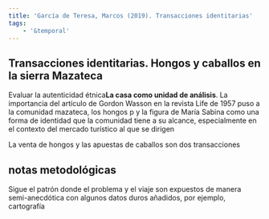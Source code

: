 ```yaml
---
title: 'García de Teresa, Marcos (2019). Transacciones identitarias'
tags:
    - '&temporal'
---
```


## Transacciones identitarias. Hongos y caballos en la sierra Mazateca

Evaluar la autenticidad étnica**La casa como unidad de análisis**. La importancia del artículo de Gordon Wasson en la revista Life de 1957 puso a la comunidad mazateca, los hongos p y la figura de María Sabina como una forma de identidad que la comunidad tiene a su alcance, especialmente en el contexto del mercado turístico al que se dirigen

La venta de hongos y las apuestas de caballos son dos transacciones 

## notas metodológicas

Sigue el patrón donde el problema y el viaje son expuestos de manera semi-anecdótica con algunos datos duros añadidos, por ejemplo, cartografía